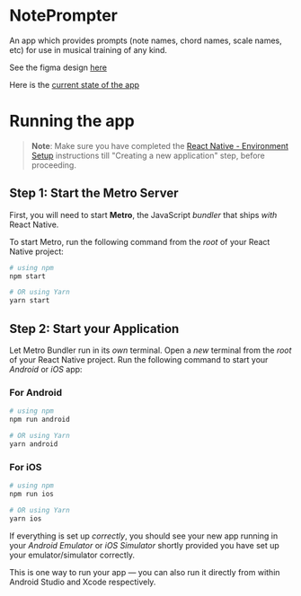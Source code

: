 # NotePrompter

An app which provides prompts (note names, chord names, scale names, etc) for use in musical training of any kind. 

See the figma design [here](https://www.figma.com/file/2IR1FbthGus1OufkmFWkGW/Untitled?type=design&node-id=0%3A1&mode=dev&t=Y9OVKelz22WWL2ex-1)

Here is the [current state of the app](https://drive.google.com/file/d/1iM9s4scZdZpwwpKqh8qIgQxX_xj8W2Cn/view?usp=drive_link)

# Running the app

>**Note**: Make sure you have completed the [React Native - Environment Setup](https://reactnative.dev/docs/environment-setup) instructions till "Creating a new application" step, before proceeding.

## Step 1: Start the Metro Server

First, you will need to start **Metro**, the JavaScript _bundler_ that ships _with_ React Native.

To start Metro, run the following command from the _root_ of your React Native project:

```bash
# using npm
npm start

# OR using Yarn
yarn start
```

## Step 2: Start your Application

Let Metro Bundler run in its _own_ terminal. Open a _new_ terminal from the _root_ of your React Native project. Run the following command to start your _Android_ or _iOS_ app:

### For Android

```bash
# using npm
npm run android

# OR using Yarn
yarn android
```

### For iOS

```bash
# using npm
npm run ios

# OR using Yarn
yarn ios
```

If everything is set up _correctly_, you should see your new app running in your _Android Emulator_ or _iOS Simulator_ shortly provided you have set up your emulator/simulator correctly.

This is one way to run your app — you can also run it directly from within Android Studio and Xcode respectively.